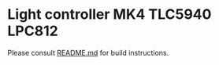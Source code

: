 # Light controller MK4 TLC5940 LPC812

Please consult [README.md](firmware/README.md) for build instructions.
